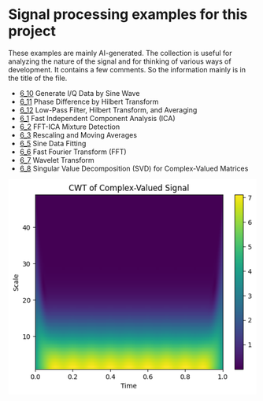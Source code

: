 # Signal processing examples for this project 
These examples are mainly AI-generated. The collection is useful for analyzing the nature of the signal and for thinking of various ways of development. It contains a few comments. So the information mainly is in the title of the file.

- [6_10](6_10_Example_GenerateIQdatabySineWave.ipynb) Generate I/Q Data by Sine Wave 
- [6_11](6_11_Example_PhaseDifference_byHilbert.ipynb) Phase Difference by Hilbert Transform
- [6_12](6_12_Example_LowPassFilter_Hilbert_Average.ipynb) Low-Pass Filter, Hilbert Transform, and Averaging
- [6_1](6_1_Example_FastICA.ipynb) Fast Independent Component Analysis (ICA)
- [6_2](6_2_Example_FFT-ICA-MixtureDetection.ipynb) FFT-ICA Mixture Detection
- [6_3](6_3_Example_RescalingMovigAverages.ipynb) Rescaling and Moving Averages
- [6_5](6_5_Example_SinDataFit.ipynb) Sine Data Fitting
- [6_6](6_6_Example_FFT.ipynb) Fast Fourier Transform (FFT)
- [6_7](6_7_Example_Wavelet.ipynb) Wavelet Transform
- [6_8](6_8_Example_SVDforComplexValuedMatrix.ipynb) Singular Value Decomposition (SVD) for Complex-Valued Matrices

![Continuous Wavelet Transform of Complex-Valued Signal](../figures/fig_CWT_of_Complex-Valued_Signal.png)
